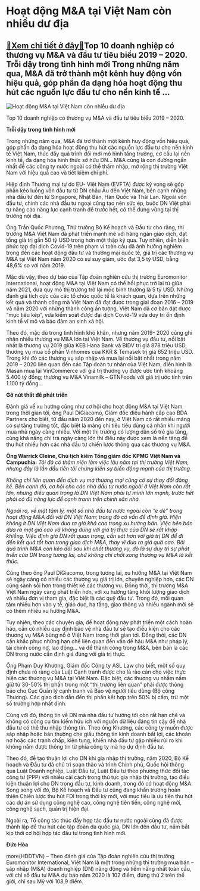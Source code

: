 Hoạt động M&A tại Việt Nam còn nhiều dư địa
===========================================

[:gift:Xem chi tiết ở đây:gift:](https://hddtvn.com/hoat-dong-ma-tai-viet-nam-con-nhieu-du-dia/)Top 10 doanh nghiệp có thương vụ M&A và đầu tư tiêu biểu 2019 – 2020. Trỗi dậy trong tình hình mới Trong những năm qua, M&A đã trở thành một kênh huy động vốn hiệu quả, góp phần đa dạng hóa hoạt động thu hút các nguồn lực đầu tư cho nền kinh tế …
------------------------------------------------------------------------------------------------------------------------------------------------------------------------------------------------------------------------------------------------------





![Hoạt động M&A tại Việt Nam còn nhiều dư địa](https://hddtvn.com/wp-content/uploads/2021/01/3147_12-_1540_IMG-3383.jpg "Hoạt động M&A tại Việt Nam còn nhiều dư địa")


Top 10 doanh nghiệp có thương vụ M&A và đầu tư tiêu biểu 2019 – 2020.



**Trỗi dậy trong tình hình mới**


Trong những năm qua, M&A đã trở thành một kênh huy động vốn hiệu quả, góp phần đa dạng hóa hoạt động thu hút các nguồn lực đầu tư cho nền kinh tế Việt Nam, thúc đẩy quá trình đổi mới mô hình tăng trưởng, cơ cấu lại nền kinh tế, đa dạng hóa hình thức sở hữu DN… M&A cũng là con đường ngắn nhất để các công ty nước ngoài có thể thâm nhập, mở rộng thị trường Việt Nam với hiệu quả cao và tiết kiệm chi phí.





Hiệp định Thương mại tự do EU- Việt Nam (EVFTA) được kỳ vọng sẽ góp phần kéo luồng vốn đầu tư từ DN châu Âu đến Việt Nam, bên cạnh những nhà đầu tư đến từ Singapore, Nhật Bản, Hàn Quốc và Thái Lan. Ngoài vốn đầu tư, chính các nhà đầu tư ngoại cũng tạo nên sức ép, buộc DN Việt phải tự nâng cao năng lực cạnh tranh để trước hết, có thể đứng vững tại thị trường nội địa.



Ông Trần Quốc Phương, Thứ trưởng Bộ Kế hoạch và Đầu tư cho rằng, thị trường M&A Việt Nam đã phát triển mạnh mẽ với hàng ngàn giao dịch, đạt tổng giá trị gần 50 tỷ USD trong hơn một thập kỷ qua. Tuy nhiên, diễn biến phức tạp đại dịch Covid-19 trên phạm vi toàn cầu đã ảnh hưởng nghiêm trọng đến các hoạt động đầu tư và thương mại quốc tế, giá trị các thương vụ M&A tại Việt Nam năm 2020 có sự suy giảm, ước đạt 3,5 tỷ USD, bằng 48,6% so với năm 2019.


Mặc dù vậy, theo dự báo của Tập đoàn nghiên cứu thị trường Euromonitor International, hoạt động M&A tại Việt Nam có thể hồi phục trở lại từ giữa năm 2021, đưa quy mô thị trường trở lại mốc bình thường là 5 tỷ USD. Những đánh giá tích cực của các tổ chức quốc tế là khách quan, dựa trên những kết quả và thành công mà Việt Nam đã đạt được trong giai đoạn 2016 – 2019 và năm 2020 với những thành công ấn tượng. Việt Nam đã cơ bản đạt được “mục tiêu kép”, vừa kiểm soát được đại dịch Covid-19 vừa duy trì ổn định kinh tế vĩ mô và bảo đảm an sinh xã hội.


Theo đó, mặc dù trong tình hình khó khăn, nhưng năm 2019- 2020 cũng ghi nhận nhiều thương vụ M&A lớn tại Việt Nam. Về thương vụ đầu tư, nổi bật nhất là thương vụ 2019 giữa KEB Hana Bank và BIDV trị giá 878 triệu USD, thương vụ mua cổ phần Vinhomes của KKR & Temasek trị giá 652 triệu USD. Trong khi đó các thương vụ sáp nhập và mua lại nổi bật nhất trong năm 2019 – 2020 liên quan đến các Tập đoàn tư nhân của Việt Nam, điển hình là Masan mua lại VinCommerce với giá trị thương vụ được ước tính khoảng 5.400 tỷ đồng; thương vụ M&A Vinamilk – GTNFoods với giá trị ước tính trên 1.100 tỷ đồng…


**Gỡ nút thắt để phát triển**


Đánh giá về xu hướng cũng như cơ hội cho hoạt động M&A tại Việt Nam trong thời gian tới, ông Paul DiGiacomo, Giám đốc điều hành cấp cao BDA Partners cho biết, từ đầu năm 2020 đến nay, ở Việt Nam có rất nhiều mảng có sự tăng trưởng tốt, đặc biệt là mảng chi tiêu tiêu dùng cá nhân khi người mua nhà ngày càng nhiều. Với một thị trường có lượng dân số trẻ gia tăng, cùng khả năng chi trả ngày càng lớn thì điều này được xem là nền tảng để thu hút nhiều hơn các nhà đầu tư chiến lược thông qua các thương vụ M&A.





**Ông Warrick Cleine, Chủ tịch kiêm Tổng giám đốc KPMG Việt Nam và Campuchia:** 
*Tôi đã có thâm niên làm việc lâu năm tại thị trường Việt Nam, nhưng đây là lần đầu tiên tôi chứng kiến sự biến động mạnh của thị trường.*


*Không chỉ liên quan đến dịch vụ mà thương mại cũng có sự thay đổi đáng kể. Bên cạnh đó, cơ hội cho các nhà đầu tư nước ngoài ở Việt Nam còn rất lớn, nhưng điều quan trọng là DN Việt Nam phải tự mình lớn mạnh, trước hết phải có đủ năng lực để cạnh tranh trên chính sân nhà.*


*Ngoài ra, về mặt tâm lý, một số nhà đầu tư nước ngoài còn “e dè” trong hoạt động M&A đối với DN Việt Nam; trong đó có vấn đề định giá. Hiện không ít DN Việt Nam đưa ra giá khá cao trong xu hướng bán. Việc bên bán đưa ra một giá cao và không đúng với giá trị thực của DN sẽ rất khập khiễng. Việc định giá DN rất quan trọng, cần sát hơn với giá trị DN để đi đến kết quả tốt hơn trong giao dịch M&A, thay vì đưa ra giá quá cao. Bởi quá trình M&A còn kéo dài sau khi chốt thương vụ, đó là sự duy trì sự phát triển của DN trong tương lai, chứ không chỉ chốt xong thương vụ M&A là kết thúc.*






Cũng theo ông Paul DiGiacomo, trong tương lai, xu hướng M&A tại Việt Nam sẽ ngày càng có nhiều các thương vụ giá trị lớn, chuyên nghiệp hơn, các DN cũng sành sỏi hơn trong thiết kế các thương vụ. Đồng thời, thị trường M&A Việt Nam ngày càng phát triển hơn, với xu hướng tăng khối lượng giao dịch và nhiều đơn vị tham gia, đặc biệt là các quỹ đầu tư. Trong đó, mối quan tâm nhiều hơn vào y tế, giáo dục, hạ tầng, giao thông và nhiều ngành mới sẽ có thêm nhiều xu hướng M&A.


Tuy nhiên, theo các chuyên gia, để hoạt động này phát triển một cách hoàn hảo, cần có nhiều quy định bảo vệ nhà đầu tư sẽ tạo điều kiện cho các thương vụ M&A bùng nổ ở Việt Nam trong thời gian tới. Đồng thời, các DN cần khắc phục những hạn chế liên quan đến vấn đề hậu M&A như pháp lý, tài chính công nợ, lao động… và để thành công trong M&A, bên bán là các DN trong nước cần định giá đúng với giá trị thực.


Ông Phạm Duy Khương, Giám đốc Công ty ASL Law cho biết, một số quy định chưa rõ ràng của Luật Cạnh tranh được cho là rào cản cho việc thực hiện các thương vụ M&A tại Việt Nam. Đặc biệt, các thương vụ nhằm nắm giữ từ 30-50% thị phần trong một “thị trường liên quan” phải được thông báo cho Cục Quản lý cạnh tranh và Bảo vệ người tiêu dùng (Bộ công Thương). Các giao dịch dẫn đến thị phần kết hợp trên 50% bị cấm, trừ một số trường hợp nhất định.


Cùng với đó, thông tin về DN mà nhà đầu tư hướng tới còn rất hạn chế và không có công cụ tìm kiếm hữu ích với nguồn dữ liệu đáng tin cậy để nhà đầu tư có thể thu nhập thông tin. Theo ông Khương, các công ty muốn được sáp nhập hoặc bán thường che giấu thông tin kinh doanh bất lợi, các khoản nợ hoặc các tranh chấp, kiện tụng, khiến nhà đầu tư gặp nhiều rủi ro khi không nắm được thông tin từ phía công ty mà họ dự định đầu tư.


Theo đó, để tạo thuận lợi cho DN khi gia nhập thị trường, năm 2020, Bộ Kế hoạch và Đầu tư đã chủ trì soạn thảo và trình Chính phủ, Quốc hội thông qua Luật Doanh nghiệp, Luật Đầu tư, Luật Đầu tư theo phương thức đối tác công tư (PPP) với nhiều cải cách trong thủ tục gia nhập thị trường, tạo điều kiện thuận lợi cho DN trong đầu tư, kinh doanh, trong đó có hoạt động M&A. Song song với đó, Bộ Kế hoạch và Đầu tư cũng đang khẩn trương hoàn thiện Chiến lược thu hút FDI trong thời kỳ mới, với mục tiêu là ưu tiên thu hút các dự án sử dụng công nghệ cao, công nghệ tiên tiến, công nghệ mới, công nghệ sạch, quản trị hiện đại.


Ngoài ra, Tổ công tác thúc đẩy hợp tác đầu tư nước ngoài cũng đã được thành lập để thu hút các tập đoàn đa quốc gia, DN lớn đến đầu tư, nắm bắt kịp thời cơ hội hợp tác đầu tư trong tình hình mới.




**Đức Hòa**



more(HDDTVN) – Theo đánh giá của Tập đoàn nghiên cứu thị trường Euromonitor International, Việt Nam là một trong những thị trường mua bán – sáp nhập (M&A) doanh nghiệp (DN) năng động và tiềm năng nhất toàn cầu, với chỉ số đầu tư M&A dự báo năm 2020 là 102 điểm, đứng thứ 2 trên thế giới, chỉ sau Mỹ với 108,9 điểm.

